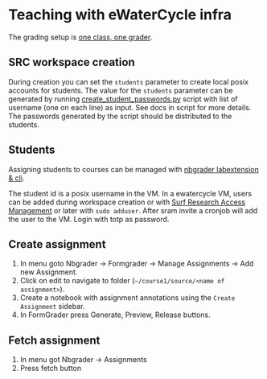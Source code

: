 # Teaching with eWaterCycle infra

The grading setup is [one class, one grader](https://nbgrader.readthedocs.io/en/stable/configuration/jupyterhub_config.html#example-use-case-one-class-one-grader).

## SRC workspace creation

During creation you can set the `students` parameter to create local posix accounts for students.
The value for the `students` parameter can be generated by running [create_student_passwords.py](create_student_passwords.py) script with list of username (one on each line) as input. See docs in script for more details. The passwords generated by the script should be distributed to the students.

## Students

Assigning students to courses can be managed with [nbgrader labextension & cli](https://nbgrader.readthedocs.io/en/stable/user_guide/managing_the_database.html#managing-students).

The student id is a posix username in the VM.
In a ewatercycle VM, users can be added during workspace creation or with [Surf Research Access Management](https://sram.surf.nl/) or later with `sudo adduser`.
After sram invite a cronjob will add the user to the VM. Login with totp as password.

## Create assignment

1. In menu goto Nbgrader -> Formgrader -> Manage Assignments -> Add new Assignment.
2. Click on edit to navigate to folder (`~/course1/source/<name of assignment>`).
3. Create a notebook with assignment annotations using the `Create Assignment` sidebar.
4. In FormGrader press Generate, Preview, Release buttons.

## Fetch assignment

1. In menu got Nbgrader -> Assignments
2. Press fetch button
